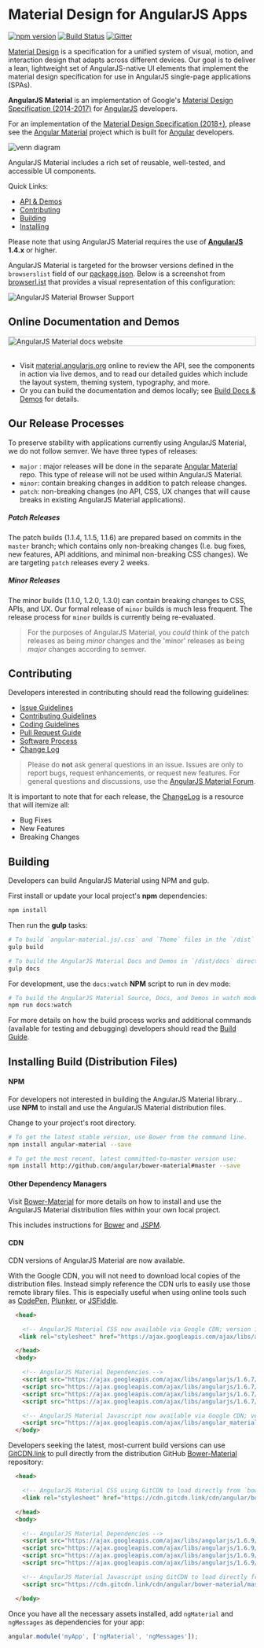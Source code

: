 # Material Design for AngularJS Apps
[![npm version](https://badge.fury.io/js/angular-material.svg)](https://www.npmjs.com/package/angular-material)
[![Build Status](https://travis-ci.org/angular/material.svg)](https://travis-ci.org/angular/material)
[![Gitter](https://badges.gitter.im/angular/material2.svg)](https://gitter.im/angular/material?utm_source=badge&utm_medium=badge)

[Material Design](https://material.io/archive/guidelines/) is a specification for a
unified system of visual, motion, and interaction design that adapts across different devices. Our
goal is to deliver a lean, lightweight set of AngularJS-native UI elements that implement the
material design specification for use in AngularJS single-page applications (SPAs).

**AngularJS Material** is an implementation of Google's 
[Material Design Specification (2014-2017)](https://material.io/archive/guidelines/material-design/)
for [AngularJS](https://angularjs.org) developers.

For an implementation of the [Material Design Specification (2018+)](https://material.io/design/),
please see the [Angular Material](https://github.com/angular/material2) project which is built for
[Angular](https://angular.io) developers.

![venn diagram](https://cloud.githubusercontent.com/assets/210413/5077572/30dfc2f0-6e6a-11e4-9723-07c918128f4f.png)

AngularJS Material includes a rich set of reusable, well-tested, and accessible UI components.

Quick Links:

*  [API & Demos](#demos)
*  [Contributing](#contributing)
*  [Building](#building)
*  [Installing](#installing)


Please note that using AngularJS Material requires the use of **[AngularJS](https://angularjs.org/)
1.4.x** or higher.

AngularJS Material is targeted for the browser versions defined in the `browserslist` field
of our [package.json](package.json). Below is a screenshot from 
[browserl.ist](http://browserl.ist/?q=%3E+0.5%25%2C+last+2+versions%2C+Firefox+ESR%2C+not+ie+%3C%3D+10%2C+not+ie_mob+%3C%3D+10%2C+not+bb+%3C%3D+10%2C+not+op_mob+%3C%3D+12.1)
that provides a visual representation of this configuration:

![AngularJS Material Browser Support](https://user-images.githubusercontent.com/3506071/41875080-d3096d7a-7897-11e8-8838-2bf7473c9502.png)

## <a name="demos"></a> Online Documentation and Demos

<div style="border: 1px solid #ccc">
  <img src="https://user-images.githubusercontent.com/3506071/39335179-ef92562e-497f-11e8-9f27-e23dc3a868f9.png" alt="AngularJS Material docs website" style="display:block;">
</div><br>

- Visit [material.angularjs.org](https://material.angularjs.org/) online to review the API, see the
  components in action via live demos, and to read our detailed guides which include the layout system,
  theming system, typography, and more.
- Or you can build the documentation and demos locally; see
  [Build Docs & Demos](https://github.com/angular/material/tree/master/docs/README.md) for details.


## <a name="releasing"></a> Our Release Processes

To preserve stability with applications currently using AngularJS Material, we do not follow semver.
We have three types of releases:

*  `major` :  major releases will be done in the separate [Angular Material](https://github.com/angular/material2) repo.
 This type of release will not be used within AngularJS Material.
*  `minor`:  contain breaking changes in addition to patch release changes.
*  `patch`:  non-breaking changes (no API, CSS, UX changes that will cause breaks in existing AngularJS Material applications).

##### Patch Releases

The patch builds (1.1.4, 1.1.5, 1.1.6) are prepared based on commits in the `master` branch; which contains only
non-breaking changes (I.e. bug fixes, new features, API additions, and minimal non-breaking CSS changes). 
We are targeting `patch` releases every 2 weeks.

##### Minor Releases

The minor builds (1.1.0, 1.2.0, 1.3.0) can contain breaking changes to CSS, APIs, and UX.
Our formal release of `minor` builds is much less frequent. The release process for `minor` builds is currently
being re-evaluated.

> For the purposes of AngularJS Material, you *could* think of the patch releases as being *minor* changes
and the 'minor' releases as being *major* changes according to semver.

## <a name="contributing"></a> Contributing

Developers interested in contributing should read the following guidelines:

- [Issue Guidelines](.github/CONTRIBUTING.md#submit)
- [Contributing Guidelines](.github/CONTRIBUTING.md)
- [Coding Guidelines](docs/guides/CODING.md)
- [Pull Request Guide](docs/guides/PULL_REQUESTS.md)
- [Software Process](docs/guides/COMMIT_LEVELS.md)
- [Change Log](CHANGELOG.md)

> Please do **not** ask general questions in an issue. Issues are only to report bugs, request
  enhancements, or request new features. For general questions and discussions, use the
  [AngularJS Material Forum](https://groups.google.com/forum/#!forum/ngmaterial).

It is important to note that for each release, the [ChangeLog](CHANGELOG.md) is a resource that will
itemize all:

- Bug Fixes
- New Features
- Breaking Changes

## <a name="building"></a> Building

Developers can build AngularJS Material using NPM and gulp.

First install or update your local project's **npm** dependencies:

```bash
npm install
```

Then run the **gulp** tasks:

```bash
# To build `angular-material.js/.css` and `Theme` files in the `/dist` directory
gulp build

# To build the AngularJS Material Docs and Demos in `/dist/docs` directory
gulp docs
```

For development, use the `docs:watch` **NPM** script to run in dev mode:

```bash
# To build the AngularJS Material Source, Docs, and Demos in watch mode
npm run docs:watch
```

For more details on how the build process works and additional commands (available for testing and
debugging) developers should read the [Build Guide](docs/guides/BUILD.md).

## <a name="installing"></a> Installing Build (Distribution Files)

#### NPM

For developers not interested in building the AngularJS Material library... use **NPM** to install
and use the AngularJS Material distribution files.

Change to your project's root directory.

```bash
# To get the latest stable version, use Bower from the command line.
npm install angular-material --save

# To get the most recent, latest committed-to-master version use:
npm install http://github.com/angular/bower-material#master --save
```

#### Other Dependency Managers

Visit [Bower-Material](https://github.com/angular/bower-material/blob/master/README.md) for more
details on how to install and use the AngularJS Material distribution files within your own local
project.

This includes instructions for [Bower](https://github.com/angular/bower-material#bower)
and [JSPM](https://github.com/angular/bower-material#jspm).

#### CDN

CDN versions of AngularJS Material are now available.

With the Google CDN, you will not need to download local copies of the distribution files. Instead
simply reference the CDN urls to easily use those remote library files. This is especially useful
when using online tools such as [CodePen](http://codepen.io/), [Plunker](http://plnkr.co/), or
[JSFiddle](http://jsfiddle.net/).

```html
  <head>

    <!-- AngularJS Material CSS now available via Google CDN; version 1.1.9 used here -->
   <link rel="stylesheet" href="https://ajax.googleapis.com/ajax/libs/angular_material/1.1.9/angular-material.min.css">

  </head>
  <body>

    <!-- AngularJS Material Dependencies -->
    <script src="https://ajax.googleapis.com/ajax/libs/angularjs/1.6.7/angular.min.js"></script>
    <script src="https://ajax.googleapis.com/ajax/libs/angularjs/1.6.7/angular-animate.min.js"></script>
    <script src="https://ajax.googleapis.com/ajax/libs/angularjs/1.6.7/angular-aria.min.js"></script>
    <script src="https://ajax.googleapis.com/ajax/libs/angularjs/1.6.7/angular-messages.min.js"></script>

    <!-- AngularJS Material Javascript now available via Google CDN; version 1.1.4 used here -->
    <script src="https://ajax.googleapis.com/ajax/libs/angular_material/1.1.9/angular-material.min.js"></script>
  </body>
```

Developers seeking the latest, most-current build versions can use [GitCDN.link](https://cdn.gitcdn.link/) to
pull directly from the distribution GitHub
[Bower-Material](https://github.com/angular/bower-material) repository:

```html
  <head>

    <!-- AngularJS Material CSS using GitCDN to load directly from `bower-material/master` -->
    <link rel="stylesheet" href="https://cdn.gitcdn.link/cdn/angular/bower-material/master/angular-material.css">

  </head>
  <body>

    <!-- AngularJS Material Dependencies -->
    <script src="https://ajax.googleapis.com/ajax/libs/angularjs/1.6.9/angular.js"></script>
    <script src="https://ajax.googleapis.com/ajax/libs/angularjs/1.6.9/angular-animate.js"></script>
    <script src="https://ajax.googleapis.com/ajax/libs/angularjs/1.6.9/angular-aria.js"></script>
    <script src="https://ajax.googleapis.com/ajax/libs/angularjs/1.6.9/angular-messages.min.js"></script>

    <!-- AngularJS Material Javascript using GitCDN to load directly from `bower-material/master` -->
    <script src="https://cdn.gitcdn.link/cdn/angular/bower-material/master/angular-material.js"></script>

  </body>
```

Once you have all the necessary assets installed, add `ngMaterial` and `ngMessages` as dependencies for your app:

```javascript
angular.module('myApp', ['ngMaterial', 'ngMessages']);
```

